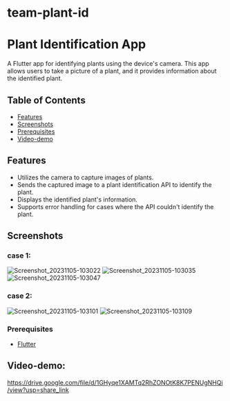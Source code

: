 # team-plant-id
# Plant Identification App

A Flutter app for identifying plants using the device's camera. This app allows users to take a picture of a plant, and it provides information about the identified plant.

## Table of Contents

- [Features](#features)
- [Screenshots](#screenshots)
- [Prerequisites](#prerequisites)
- [Video-demo](#Video-demo)

## Features

- Utilizes the camera to capture images of plants.
- Sends the captured image to a plant identification API to identify the plant.
- Displays the identified plant's information.
- Supports error handling for cases where the API couldn't identify the plant.

## Screenshots
### case 1:
![Screenshot_20231105-103022](https://github.com/Jai0401/team-plant-id/assets/112328542/3e6bca0a-a05f-4db5-98f4-78c5c0bedb49)
![Screenshot_20231105-103035](https://github.com/Jai0401/team-plant-id/assets/112328542/291c7a93-2423-4a46-9b7d-161ef59fc4bb)
![Screenshot_20231105-103047](https://github.com/Jai0401/team-plant-id/assets/112328542/a5490615-7d9f-41d2-a62a-75c522c3198f)

### case 2:
![Screenshot_20231105-103101](https://github.com/Jai0401/team-plant-id/assets/112328542/22816663-d03f-4e8e-9c6f-69ebc5335fb1)
![Screenshot_20231105-103109](https://github.com/Jai0401/team-plant-id/assets/112328542/1351e274-ad9d-4840-93f5-128660e2bf6e)

### Prerequisites

- [Flutter](https://flutter.dev/docs/get-started/install)

## Video-demo:
https://drive.google.com/file/d/1GHyqe1XAMTq2RhZONOtK8K7PENUgNHQi/view?usp=share_link
